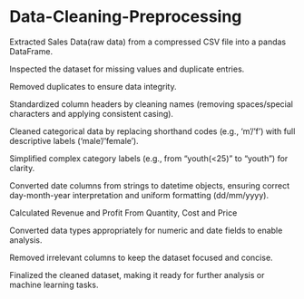# Data-Cleaning-Preprocessing
Extracted Sales Data(raw data) from a compressed CSV file into a pandas DataFrame.

Inspected the dataset for missing values and duplicate entries.

Removed duplicates to ensure data integrity.

Standardized column headers by cleaning names (removing spaces/special characters and applying consistent casing).

Cleaned categorical data by replacing shorthand codes (e.g., ‘m’/’f’) with full descriptive labels (‘male’/’female’).

Simplified complex category labels (e.g., from “youth(<25)” to “youth”) for clarity.

Converted date columns from strings to datetime objects, ensuring correct day-month-year interpretation and uniform formatting (dd/mm/yyyy).

Calculated Revenue and Profit From Quantity, Cost and Price

Converted data types appropriately for numeric and date fields to enable analysis.

Removed irrelevant columns to keep the dataset focused and concise.

Finalized the cleaned dataset, making it ready for further analysis or machine learning tasks.

